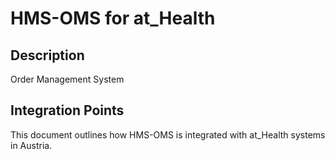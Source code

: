 # HMS-OMS for at_Health

## Description

Order Management System

## Integration Points

This document outlines how HMS-OMS is integrated with at_Health systems in Austria.
